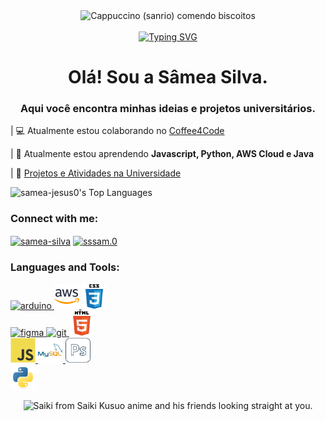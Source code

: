 <div align="center">
  <img src="https://media.giphy.com/media/oh2euZp5xkglq/giphy.gif?cid=ecf05e47g9813tt2ytgy1r90bp3vdq3z2a55899jzwcx087d&ep=v1_gifs_search&rid=giphy.gif&ct=g" alt="Cappuccino (sanrio) comendo biscoitos" width="200px">
</div>
<br>
<div align="center">
  <a href="https://git.io/typing-svg"><img src="https://readme-typing-svg.demolab.com?font=Fira+Code&duration=4000&pause=1000&color=F7C0D0&width=435&lines=Sejam+bem-vindos(as)+ao+meu+perfil!+;Aqui+voc%C3%AA+encontra+meus+projetos+%3AD" alt="Typing SVG" /></a>
  
</div>

<h1 align="center">Olá! Sou a Sâmea Silva.</h1>
<h3 align="center">Aqui você encontra minhas ideias e projetos universitários.</h3>

| 💻 Atualmente estou colaborando no [Coffee4Code](https://github.com/COFFEE4C0DE)

| 🌱 Atualmente estou aprendendo **Javascript, Python, AWS Cloud e Java**

| 📂 [Projetos e Atividades na Universidade](https://github.com/impacta-projetos-academicos)

![samea-jesus0's Top Languages](https://github-readme-stats.vercel.app/api/top-langs/?username=samea-jesus0&theme=omni&show_icons=true&hide_border=true&layout=compact)

<h3 align="left">Connect with me:</h3>
<p align="left">
<a href="https://linkedin.com/in/samea-silva" target="blank"><img align="center" src="https://raw.githubusercontent.com/rahuldkjain/github-profile-readme-generator/master/src/images/icons/Social/linked-in-alt.svg" alt="samea-silva" height="30" width="40" /></a>
<a href="https://instagram.com/sssam.0" target="blank"><img align="center" src="https://raw.githubusercontent.com/rahuldkjain/github-profile-readme-generator/master/src/images/icons/Social/instagram.svg" alt="sssam.0" height="30" width="40" /></a>
</p>

<h3 align="left">Languages and Tools:</h3>
<p align="left"> <a href="https://www.arduino.cc/" target="_blank" rel="noreferrer"> <img src="https://cdn.worldvectorlogo.com/logos/arduino-1.svg" alt="arduino" width="40" height="40"/> </a> <a href="https://aws.amazon.com" target="_blank" rel="noreferrer"> <img src="https://raw.githubusercontent.com/devicons/devicon/master/icons/amazonwebservices/amazonwebservices-original-wordmark.svg" alt="aws" width="40" height="40"/> </a> <a href="https://www.w3schools.com/css/" target="_blank" rel="noreferrer"> <img src="https://raw.githubusercontent.com/devicons/devicon/master/icons/css3/css3-original-wordmark.svg" alt="css3" width="40" height="40"/> </a> 
<br>  
<a href="https://www.figma.com/" target="_blank" rel="noreferrer"> <img src="https://www.vectorlogo.zone/logos/figma/figma-icon.svg" alt="figma" width="40" height="40"/> </a> <a href="https://git-scm.com/" target="_blank" rel="noreferrer"> <img src="https://www.vectorlogo.zone/logos/git-scm/git-scm-icon.svg" alt="git" width="40" height="40"/> </a> <a href="https://www.w3.org/html/" target="_blank" rel="noreferrer"> <img src="https://raw.githubusercontent.com/devicons/devicon/master/icons/html5/html5-original-wordmark.svg" alt="html5" width="40" height="40"/> </a> 
<br>  
<a href="https://developer.mozilla.org/en-US/docs/Web/JavaScript" target="_blank" rel="noreferrer"> <img src="https://raw.githubusercontent.com/devicons/devicon/master/icons/javascript/javascript-original.svg" alt="javascript" width="40" height="40"/> </a> <a href="https://www.mysql.com/" target="_blank" rel="noreferrer"> <img src="https://raw.githubusercontent.com/devicons/devicon/master/icons/mysql/mysql-original-wordmark.svg" alt="mysql" width="40" height="40"/> </a> <a href="https://www.photoshop.com/en" target="_blank" rel="noreferrer"> <img src="https://raw.githubusercontent.com/devicons/devicon/master/icons/photoshop/photoshop-line.svg" alt="photoshop" width="40" height="40"/> </a> 
<br>
<a href="https://www.python.org" target="_blank" rel="noreferrer"> <img src="https://raw.githubusercontent.com/devicons/devicon/master/icons/python/python-original.svg" alt="python" width="40" height="40"/> </a> </p>

<div align="center">
  <img src="https://i.postimg.cc/900wC5Xp/Saiki-world.gif" alt="Saiki from Saiki Kusuo anime and his friends looking straight at you." width="200px" />
</div>


